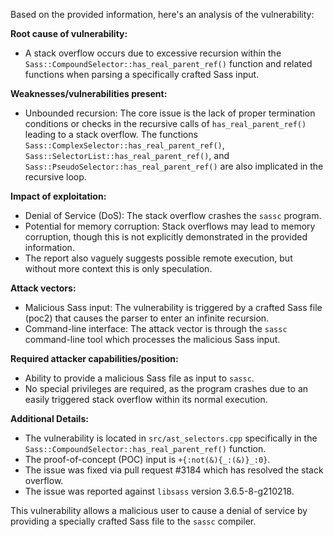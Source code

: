 Based on the provided information, here's an analysis of the vulnerability:

**Root cause of vulnerability:**
- A stack overflow occurs due to excessive recursion within the `Sass::CompoundSelector::has_real_parent_ref()` function and related functions when parsing a specifically crafted Sass input.

**Weaknesses/vulnerabilities present:**
- Unbounded recursion: The core issue is the lack of proper termination conditions or checks in the recursive calls of `has_real_parent_ref()` leading to a stack overflow. The functions `Sass::ComplexSelector::has_real_parent_ref()`, `Sass::SelectorList::has_real_parent_ref()`, and `Sass::PseudoSelector::has_real_parent_ref()` are also implicated in the recursive loop.

**Impact of exploitation:**
- Denial of Service (DoS): The stack overflow crashes the `sassc` program.
- Potential for memory corruption: Stack overflows may lead to memory corruption, though this is not explicitly demonstrated in the provided information.
- The report also vaguely suggests possible remote execution, but without more context this is only speculation.

**Attack vectors:**
- Malicious Sass input: The vulnerability is triggered by a crafted Sass file (poc2) that causes the parser to enter an infinite recursion.
- Command-line interface: The attack vector is through the `sassc` command-line tool which processes the malicious Sass input.

**Required attacker capabilities/position:**
- Ability to provide a malicious Sass file as input to `sassc`.
- No special privileges are required, as the program crashes due to an easily triggered stack overflow within its normal execution.

**Additional Details:**

*   The vulnerability is located in `src/ast_selectors.cpp` specifically in the `Sass::CompoundSelector::has_real_parent_ref()` function.
*   The proof-of-concept (POC) input is `+{:not(&){_:(&)}_:0}`.
*   The issue was fixed via pull request #3184 which has resolved the stack overflow.
*   The issue was reported against `libsass` version 3.6.5-8-g210218.

This vulnerability allows a malicious user to cause a denial of service by providing a specially crafted Sass file to the `sassc` compiler.